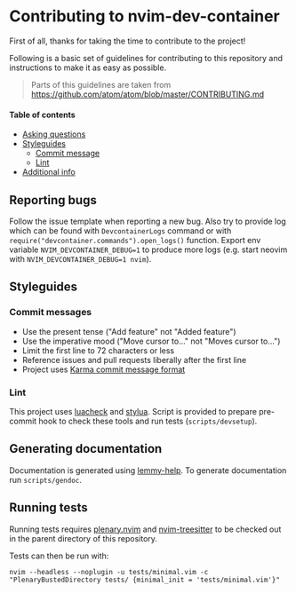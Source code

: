 # Contributing to nvim-dev-container

First of all, thanks for taking the time to contribute to the project!

Following is a basic set of guidelines for contributing to this repository and instructions to make it as easy as possible.

> Parts of this guidelines are taken from https://github.com/atom/atom/blob/master/CONTRIBUTING.md

#### Table of contents

- [Asking questions](#asking-questions)
- [Styleguides](#styleguides)
  - [Commit message](#commit-messages)
  - [Lint](#lint)
- [Additional info](#additional-info)

## Reporting bugs

Follow the issue template when reporting a new bug. Also try to provide log which can be found with `DevcontainerLogs` command or with `require("devcontainer.commands").open_logs()` function. Export env variable `NVIM_DEVCONTAINER_DEBUG=1` to produce more logs (e.g. start neovim with `NVIM_DEVCONTAINER_DEBUG=1 nvim`).

## Styleguides

### Commit messages
 - Use the present tense ("Add feature" not "Added feature")
 - Use the imperative mood ("Move cursor to..." not "Moves cursor to...")
 - Limit the first line to 72 characters or less
 - Reference issues and pull requests liberally after the first line
 - Project uses [Karma commit message format](http://karma-runner.github.io/6.0/dev/git-commit-msg.html)

### Lint

This project uses [luacheck](https://github.com/mpeterv/luacheck) and [stylua](https://github.com/johnnymorganz/stylua). Script is provided to prepare pre-commit hook to check these tools and run tests (`scripts/devsetup`).

## Generating documentation

Documentation is generated using [lemmy-help](https://github.com/numToStr/lemmy-help). To generate documentation run `scripts/gendoc`.

## Running tests

Running tests requires [plenary.nvim](https://github.com/nvim-lua/plenary.nvim) and [nvim-treesitter](https://github.com/nvim-treesitter/nvim-treesitter) to be checked out in the parent directory of this repository.

Tests can then be run with:
```
nvim --headless --noplugin -u tests/minimal.vim -c "PlenaryBustedDirectory tests/ {minimal_init = 'tests/minimal.vim'}"
```
